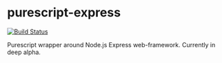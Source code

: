 purescript-express
==================

[![Build Status](https://travis-ci.org/dancingrobot84/purescript-express.svg?branch=master)](https://travis-ci.org/dancingrobot84/purescript-express)

Purescript wrapper around Node.js Express web-framework. Currently in deep
alpha.
